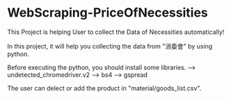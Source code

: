 # WebScraping-PriceOfNecessities
This Project is helping User to collect the Data of Necessities automatically!

In this project, it will help you collecting the data from "消委會" by using python.

Before executing the python, you should install some libraries.
--> undetected_chromedriver.v2
--> bs4
--> gspread

The user can delect or add the product in "material/goods_list.csv".